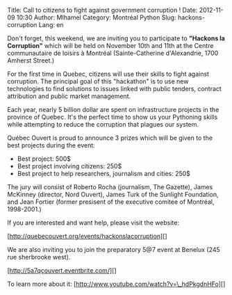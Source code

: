 Title: Call to citizens to fight against government corruption !
Date: 2012-11-09 10:30
Author: Mlhamel
Category: Montréal Python
Slug: hackons-corruption
Lang: en

<!--:en-->

Don't forget, this weekend, we are inviting you to participate to
**"Hackons la Corruption"** which will be held on November 10th and 11th
at the Centre communautaire de loisirs à Montréal (Sainte-Catherine
d'Alexandrie, 1700 Amherst Street.)

For the first time in Quebec, citizens will use their skills to fight
against corruption. The principal goal of this "hackathon" is to use new
technologies to find solutions to issues linked with public tenders,
contract attribution and public market management.

Each year, nearly 5 billion dollar are spent on infrastructure projects
in the province of Quebec. It's the perfect time to show us your
Pythoning skills while attempting to reduce the corruption that plagues
our system.

Québec Ouvert is proud to announce 3 prizes which will be given to the
best projects during the event:

-   Best project: 500$
-   Best project involving citizens: 250$
-   Best project to help researchers, journalism and cities: 250$

</p>
The jury will consist of Roberto Rocha (journalism, The Gazette), James
McKinney (director, Nord Ouvert), James Turk of the Sunlight Foundation,
and Jean Fortier (former presisent of the executive comitee of Montréal,
1998-2001.)

If you are interested and want help, please visit the website:

[http://quebecouvert.org/events/hackonslacorruption][]

We are also inviting you to join the preparatory 5@7 event at Benelux
(245 rue sherbrooke west).

[http://5a7qcouvert.eventbrite.com/][]

To learn more about it: [http://www.youtube.com/watch?v=\_hdPkgdnHFo][]

  [http://quebecouvert.org/events/hackonslacorruption]: http://quebecouvert.org/events/hackonslacorruption
  [http://5a7qcouvert.eventbrite.com/]: http://5a7qcouvert.eventbrite.com/
  [http://www.youtube.com/watch?v=\_hdPkgdnHFo]: http://www.youtube.com/watch?v=_hdPkgdnHFo
